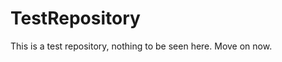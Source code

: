 TestRepository
==============

This is a test repository, nothing to be seen here. Move on now.  
 
 
  
 
 
  
   
      
     
      
    
       
    
    
  
   
     
  
    
  
  
 
 
